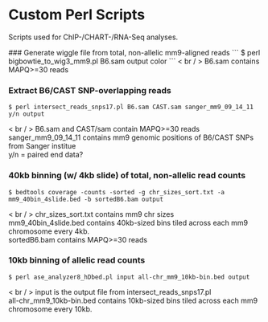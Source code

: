 
# Custom Perl Scripts <br />
Scripts used for ChIP-/CHART-/RNA-Seq analyses.
<p />
### Generate wiggle file from total, non-allelic mm9-aligned reads
```
$ perl bigbowtie_to_wig3_mm9.pl B6.sam output color
```
< br / >
B6.sam contains MAPQ>=30 reads <p />
  
### Extract B6/CAST SNP-overlapping reads
```
$ perl intersect_reads_snps17.pl B6.sam CAST.sam sanger_mm9_09_14_11 y/n output
```
< br / >
B6.sam and CAST/sam contain MAPQ>=30 reads <br />
sanger_mm9_09_14_11 contains mm9 genomic positions of B6/CAST SNPs from Sanger institue <br />
y/n = paired end data?
  
### 40kb binning (w/ 4kb slide) of total, non-allelic read counts
```
$ bedtools coverage -counts -sorted -g chr_sizes_sort.txt -a mm9_40bin_4slide.bed -b sortedB6.bam output
```
< br / >
chr_sizes_sort.txt contains mm9 chr sizes <br />
mm9_40bin_4slide.bed contains 40kb-sized bins tiled across each mm9 chromosome every 4kb. <br />
sortedB6.bam contains MAPQ>=30 reads


### 10kb binning of allelic read counts
```
$ perl ase_analyzer8_hDbed.pl input all-chr_mm9_10kb-bin.bed output
```
< br / >
input is the output file from intersect_reads_snps17.pl <br />
all-chr_mm9_10kb-bin.bed contains 10kb-sized bins tiled across each mm9 chromosome every 10kb.
